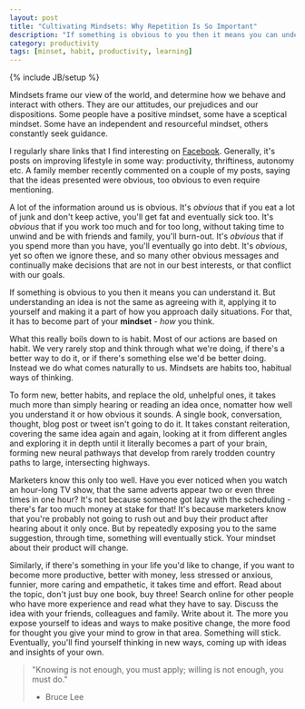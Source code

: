 ```yaml
---
layout: post
title: "Cultivating Mindsets: Why Repetition Is So Important"
description: "If something is obvious to you then it means you can understand it. But understanding an idea is not the same as agreeing with it, applying it to yourself and making it a part of how you approach daily situations. For that, it has to become part of your mindset - *how* you think."
category: productivity
tags: [minset, habit, productivity, learning]
---
```

{% include JB/setup %}


Mindsets frame our view of the world, and determine how we behave and interact with others. They are our attitudes, our prejudices and our dispositions. Some people have a positive mindset, some have a sceptical mindset. Some have an independent and resourceful mindset, others constantly seek guidance. 

I regularly share links that I find interesting on [Facebook](http://facebook.com/GavinJMorrice). Generally, it's posts  on improving lifestyle in some way: productivity, thriftiness, autonomy etc. A family member recently commented on a couple of my posts, saying that the ideas presented were obvious, too obvious to even require mentioning.

A lot of the information around us is obvious. It's *obvious* that if you eat a lot of junk and don't keep active, you'll get fat and eventually sick too. It's *obvious* that if you work too much and for too long, without taking time to unwind and be with friends and family, you'll burn-out. It's *obvious* that if you spend more than you have, you'll eventually go into debt. It's *obvious*, yet so often we ignore these, and so many other obvious messages and continually make decisions that are not in our best interests, or that conflict with our goals.

If something is obvious to you then it means you can understand it. But understanding an idea is not the same as agreeing with it, applying it to yourself and making it a part of how you approach daily situations. For that, it has to become part of your **mindset** - *how* you think.

What this really boils down to is habit. Most of our actions are based on habit. We very rarely stop and think through what we're doing, if there's a better way to do it, or if there's something else we'd be better doing. Instead we do what comes naturally to us. Mindsets are habits too, habitual ways of thinking.  

To form new, better habits, and replace the old, unhelpful ones, it takes much more than simply hearing or reading an idea once, nomatter how well you understand it or how obvious it sounds. A single book, conversation, thought, blog post or tweet isn't going to do it. It takes constant reiteration, covering the same idea again and again, looking at it from different angles and exploring it in depth until it literally becomes a part of your brain, forming new neural pathways that develop from rarely trodden country paths to large, intersecting highways.

Marketers know this only too well. Have you ever noticed when you watch an hour-long TV show, that the same adverts appear two or even three times in one hour? It's not because someone got lazy with the scheduling - there's far too much money at stake for that! It's because marketers know that you're probably not going to rush out and buy their product after hearing about it only once. But by repeatedly exposing you to the same suggestion, through time, something will eventually stick. Your mindset about their product will change.

Similarly, if there's something in your life you'd like to change, if you want to become more productive, better with money, less stressed or anxious, funnier, more caring and empathetic, it takes time and effort. Read about the topic, don't just buy one book, buy three! Search online for other people who have more experience and read what they have to say. Discuss the idea with your friends, colleagues and family. Write about it. The more you expose yourself to ideas and ways to make positive change, the more food for thought you give your mind to grow in that area. Something will stick. Eventually, you'll find yourself thinking in new ways, coming up with ideas and insights of your own.


> "Knowing is not enough, you must apply; willing is not enough, you must do."
> - Bruce Lee